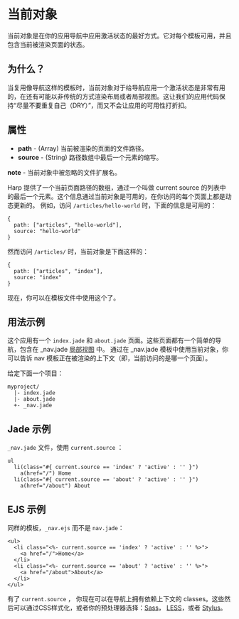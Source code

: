 # 当前对象

当前对象是在你的应用导航中应用激活状态的最好方式。它对每个模板可用，并且包含当前被渲染页面的状态。

## 为什么？

当复用像导航这样的模板时，当前对象对于给导航应用一个激活状态是非常有用的，在还有可能以非传统的方式渲染布局或者局部视图。这让我们的应用代码保持“尽量不要重复自己（DRY）”，而又不会让应用的可用性打折扣。

## 属性

- __path__ - (Array) 当前被渲染的页面的文件路径。
- __source__ - (String) 路径数组中最后一个元素的缩写。

__note__ - 当前对象中被忽略的文件扩展名。

Harp 提供了一个当前页面路径的数组，通过一个叫做 current source 的列表中的最后一个元素。这个信息通过当前对象是可用的，在你访问的每个页面上都是动态更新的。
例如，访问 `/articles/hello-world` 时，下面的信息是可用的：

``` 
{
  path: ["articles", "hello-world"],
  source: "hello-world"
}
```

然而访问 `/articles/` 时，当前对象是下面这样的：

``` 
{
  path: ["articles", "index"],
  source: "index"
}
```

现在，你可以在模板文件中使用这个了。

## 用法示例

这个应用有一个 `index.jade` 和 `about.jade` 页面。这些页面都有一个简单的导航，包含在 _nav.jade [局部视图](http://harpjs.com/docs/development/partial) 中。
通过在 _nav.jade 模板中使用当前对象，你可以告诉 nav 模板正在被渲染的上下文（即，当前访问的是哪一个页面）。

给定下面一个项目：

``` 
myproject/
  |- index.jade
  |- about.jade
  +- _nav.jade
```

## Jade 示例

`_nav.jade` 文件，使用 `current.source` ：

``` 
ul
  li(class="#{ current.source == 'index' ? 'active' : '' }")
    a(href="/") Home
  li(class="#{ current.source == 'about' ? 'active' : '' }")
    a(href="/about") About 
```

## EJS 示例
同样的模板，`_nav.ejs` 而不是 `nav.jade`：

``` 
<ul>
  <li class="<%- current.source == 'index' ? 'active' : '' %>">
    <a href="/">Home</a>
  </li>
  <li class="<%- current.source == 'about' ? 'active' : '' %>">
    <a href="/about">About</a>
  </li>
</ul>
```

有了 `current.source` ， 你现在可以在导航上拥有依赖上下文的 classes。这些然后可以通过CSS样式化，或者你的预处理器选择：[Sass](http://harpjs.com/docs/development/sass)， [LESS](http://harpjs.com/docs/development/less)，或者 [Stylus](http://harpjs.com/docs/development/stylus)。